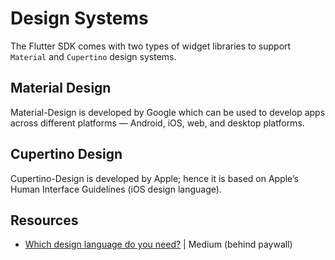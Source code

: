 # Design Systems

The Flutter SDK comes with two types of widget libraries to support `Material` and `Cupertino` design systems.

## Material Design

Material-Design is developed by Google which can be used to develop apps across different platforms — Android, iOS, web, and desktop platforms.

## Cupertino Design

Cupertino-Design is developed by Apple; hence it is based on Apple’s Human Interface Guidelines (iOS design language).

## Resources

* [Which design language do you need?](https://medium.com/devtechie/which-design-language-do-you-need-material-cupertino-i-have-all-i-am-flutter-da5e81dacec5) | Medium (behind paywall)

